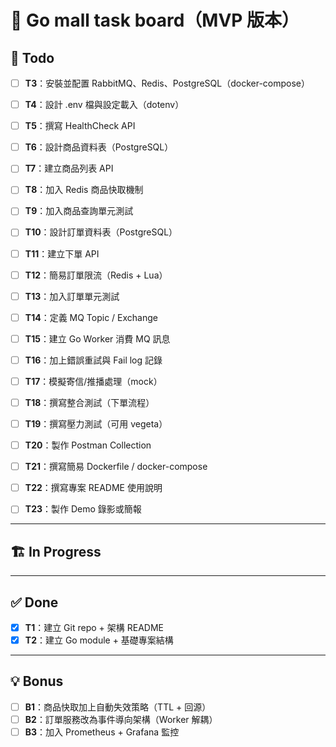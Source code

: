 # 🛒 Go mall task board（MVP 版本）

## 🔨 Todo

- [ ] **T3**：安裝並配置 RabbitMQ、Redis、PostgreSQL（docker-compose）
- [ ] **T4**：設計 .env 檔與設定載入（dotenv）
- [ ] **T5**：撰寫 HealthCheck API

- [ ] **T6**：設計商品資料表（PostgreSQL）
- [ ] **T7**：建立商品列表 API
- [ ] **T8**：加入 Redis 商品快取機制
- [ ] **T9**：加入商品查詢單元測試

- [ ] **T10**：設計訂單資料表（PostgreSQL）
- [ ] **T11**：建立下單 API
- [ ] **T12**：簡易訂單限流（Redis + Lua）
- [ ] **T13**：加入訂單單元測試

- [ ] **T14**：定義 MQ Topic / Exchange
- [ ] **T15**：建立 Go Worker 消費 MQ 訊息
- [ ] **T16**：加上錯誤重試與 Fail log 記錄
- [ ] **T17**：模擬寄信/推播處理（mock）

- [ ] **T18**：撰寫整合測試（下單流程）
- [ ] **T19**：撰寫壓力測試（可用 vegeta）
- [ ] **T20**：製作 Postman Collection

- [ ] **T21**：撰寫簡易 Dockerfile / docker-compose
- [ ] **T22**：撰寫專案 README 使用說明
- [ ] **T23**：製作 Demo 錄影或簡報

---

## 🏗 In Progress

---

## ✅ Done

- [x] **T1**：建立 Git repo + 架構 README
- [x] **T2**：建立 Go module + 基礎專案結構

---

## 💡 Bonus

- [ ] **B1**：商品快取加上自動失效策略（TTL + 回源）
- [ ] **B2**：訂單服務改為事件導向架構（Worker 解耦）
- [ ] **B3**：加入 Prometheus + Grafana 監控
